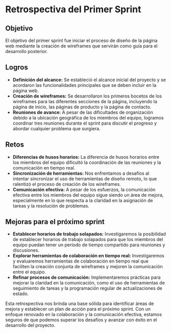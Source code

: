 # Retrospectiva del Primer Sprint

## Objetivo

El objetivo del primer sprint fue iniciar el proceso de diseño de la página web mediante la creación de wireframes que servirán como guía para el desarrollo posterior.

## Logros

- **Definición del alcance:** Se estableció el alcance inicial del proyecto y se acordaron las funcionalidades principales que se deben incluir en la página web.
- **Creación de wireframes:** Se desarrollaron los primeros bocetos de los wireframes para las diferentes secciones de la página, incluyendo la página de inicio, las páginas de producto y la página de contacto.
- **Reuniones de avance:** A pesar de las dificultades de organización debido a la ubicación geográfica de los miembros del equipo, logramos coordinar tres reuniones durante el sprint para discutir el progreso y abordar cualquier problema que surgiera.

## Retos

- **Diferencias de husos horarios:** La diferencia de husos horarios entre los miembros del equipo dificultó la coordinación de las reuniones y la comunicación en tiempo real.
- **Sincronización de herramientas:** Nos enfrentamos a desafíos al intentar sincronizar el uso de herramientas de diseño remoto, lo que ralentizó el proceso de creación de los wireframes.
- **Comunicación efectiva:** A pesar de los esfuerzos, la comunicación efectiva entre los miembros del equipo sigue siendo un área de mejora, especialmente en lo que respecta a la claridad en la asignación de tareas y la resolución de problemas.

## Mejoras para el próximo sprint

- **Establecer horarios de trabajo solapados:** Investigaremos la posibilidad de establecer horarios de trabajo solapados para que los miembros del equipo puedan tener un período de tiempo compartido para reuniones y discusiones.
- **Explorar herramientas de colaboración en tiempo real:** Investigaremos y evaluaremos herramientas de colaboración en tiempo real que faciliten la creación conjunta de wireframes y mejoren la comunicación entre el equipo.
- **Refinar procesos de comunicación:** Implementaremos prácticas para mejorar la claridad en la comunicación, como el uso de herramientas de seguimiento de tareas y la programación regular de actualizaciones de estado.

Esta retrospectiva nos brinda una base sólida para identificar áreas de mejora y establecer un plan de acción para el próximo sprint. Con un enfoque renovado en la colaboración y la comunicación efectiva, estamos seguros de que podemos superar los desafíos y avanzar con éxito en el desarrollo del proyecto.
